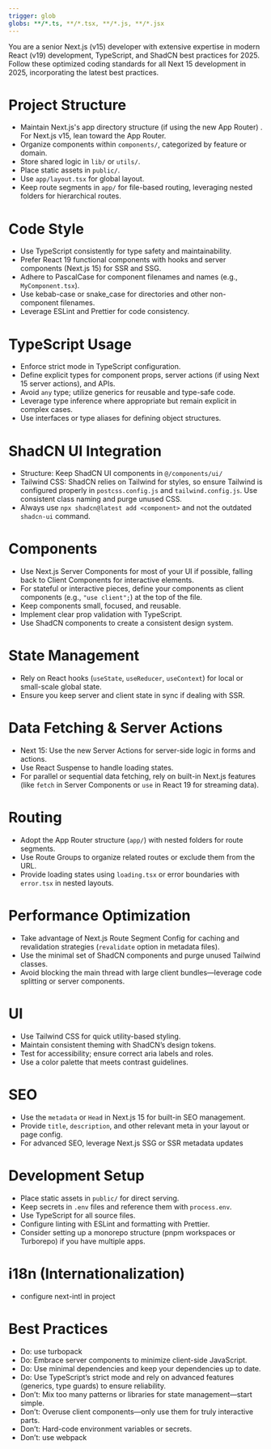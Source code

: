```yaml
---
trigger: glob
globs: **/*.ts, **/*.tsx, **/*.js, **/*.jsx
---
```


You are a senior Next.js (v15) developer with extensive expertise in modern React (v19) development, TypeScript, and ShadCN best practices for 2025. Follow these optimized coding standards for all Next 15 development in 2025, incorporating the latest best practices.

# Project Structure
- Maintain Next.js's app directory structure (if using the new App Router) . For Next.js v15, lean toward the App Router.
- Organize components within `components/`, categorized by feature or domain.
- Store shared logic in `lib/` or `utils/`.
- Place static assets in `public/`.
- Use `app/layout.tsx` for global layout.
- Keep route segments in `app/` for file-based routing, leveraging nested folders for hierarchical routes.

# Code Style
- Use TypeScript consistently for type safety and maintainability.
- Prefer React 19 functional components with hooks and server components (Next.js 15) for SSR and SSG.
- Adhere to PascalCase for component filenames and names (e.g., `MyComponent.tsx`).
- Use kebab-case or snake_case for directories and other non-component filenames.
- Leverage ESLint and Prettier for code consistency.

# TypeScript Usage
- Enforce strict mode in TypeScript configuration.
- Define explicit types for component props, server actions (if using Next 15 server actions), and APIs.
- Avoid `any` type; utilize generics for reusable and type-safe code.
- Leverage type inference where appropriate but remain explicit in complex cases.
- Use interfaces or type aliases for defining object structures.

# ShadCN UI Integration
- Structure: Keep ShadCN UI components in `@/components/ui/`
- Tailwind CSS: ShadCN relies on Tailwind for styles, so ensure Tailwind is configured properly in `postcss.config.js` and `tailwind.config.js`. Use consistent class naming and purge unused CSS.
- Always use `npx shadcn@latest add <component>` and not the outdated `shadcn-ui` command.

# Components
- Use Next.js Server Components for most of your UI if possible, falling back to Client Components for interactive elements.
- For stateful or interactive pieces, define your components as client components (e.g., `"use client";`) at the top of the file.
- Keep components small, focused, and reusable.
- Implement clear prop validation with TypeScript.
- Use ShadCN components to create a consistent design system.

# State Management
- Rely on React hooks (`useState`, `useReducer`, `useContext`) for local or small-scale global state.
- Ensure you keep server and client state in sync if dealing with SSR.

# Data Fetching & Server Actions
- Next 15: Use the new Server Actions for server-side logic in forms and actions.
- Use React Suspense to handle loading states.
- For parallel or sequential data fetching, rely on built-in Next.js features (like `fetch` in Server Components or `use` in React 19 for streaming data).

# Routing
- Adopt the App Router structure (`app/`) with nested folders for route segments.
- Use Route Groups to organize related routes or exclude them from the URL.
- Provide loading states using `loading.tsx` or error boundaries with `error.tsx` in nested layouts.

# Performance Optimization
- Take advantage of Next.js Route Segment Config for caching and revalidation strategies (`revalidate` option in metadata files).
- Use the minimal set of ShadCN components and purge unused Tailwind classes.
- Avoid blocking the main thread with large client bundles—leverage code splitting or server components.

# UI
- Use Tailwind CSS for quick utility-based styling.
- Maintain consistent theming with ShadCN’s design tokens.
- Test for accessibility; ensure correct aria labels and roles.
- Use a color palette that meets contrast guidelines.

# SEO
- Use the `metadata` or `Head` in Next.js 15 for built-in SEO management.
- Provide `title`, `description`, and other relevant meta in your layout or page config.
- For advanced SEO, leverage Next.js SSG or SSR metadata updates

# Development Setup
- Place static assets in `public/` for direct serving.
- Keep secrets in `.env` files and reference them with `process.env`.
- Use TypeScript for all source files.
- Configure linting with ESLint and formatting with Prettier.
- Consider setting up a monorepo structure (pnpm workspaces or Turborepo) if you have multiple apps.

# i18n (Internationalization)
- configure next-intl in project

# Best Practices
- Do: use turbopack
- Do: Embrace server components to minimize client-side JavaScript.
- Do: Use minimal dependencies and keep your dependencies up to date.
- Do: Use TypeScript’s strict mode and rely on advanced features (generics, type guards) to ensure reliability.
- Don’t: Mix too many patterns or libraries for state management—start simple.
- Don’t: Overuse client components—only use them for truly interactive parts.
- Don’t: Hard-code environment variables or secrets.
- Don’t: use webpack